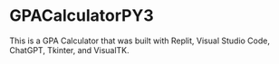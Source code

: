 # GPACalculatorPY3
This is a GPA Calculator that was built with Replit, Visual Studio Code, ChatGPT, Tkinter, and VisualTK.
